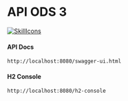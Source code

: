 # API ODS 3
[![SkillIcons](https://skillicons.dev/icons?i=java,spring,docker)](https://skillicons.dev)

#### API Docs

```
http://localhost:8080/swagger-ui.html
```

#### H2 Console

```
http://localhost:8080/h2-console
```
